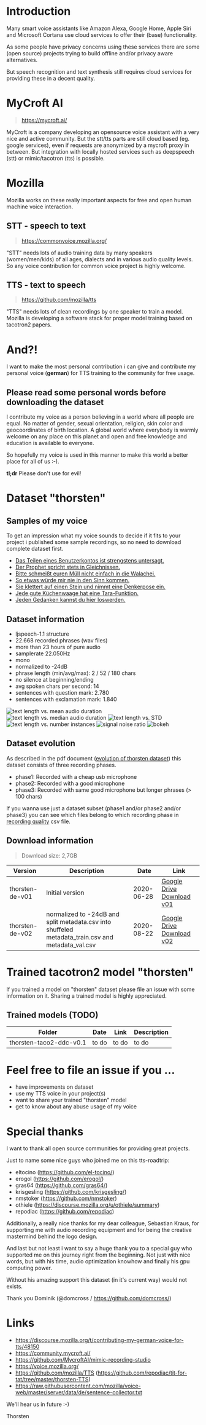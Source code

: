 # Introduction
Many smart voice assistants like Amazon Alexa, Google Home, Apple Siri and Microsoft Cortana use cloud services to offer their (base) functionality.

As some people have privacy concerns using these services there are some (open source) projects trying to build offline and/or privacy aware alternatives.

But speech recognition and text synthesis still requires cloud services for providing these in a decent quality.

# MyCroft AI
> https://mycroft.ai/

MyCroft is a company developing an opensource voice assistant with a very nice and active community. But the stt/tts parts are still cloud based (eg. google services), even if requests are anonymized by a mycroft proxy in between. But integration with locally hosted services such as deepspeech (stt) or mimic/tacotron (tts) is possible.

# Mozilla
Mozilla works on these really important aspects for free and open human machine voice interaction.

## STT - speech to text
> https://commonvoice.mozilla.org/

"STT" needs lots of audio training data by many speakers (women/men/kids) of all ages, dialects and in various audio quality levels. So any voice contribution for common voice project is highly welcome.

## TTS - text to speech
> https://github.com/mozilla/tts

"TTS" needs lots of clean recordings by one speaker to train a model. Mozilla is developing a software stack for proper model training based on tacotron2 papers.

# And?!
I want to make the most personal contribution i can give and contribute my personal voice (**german**) for TTS training to the community for free usage.

## Please read some personal words before downloading the dataset
I contribute my voice as a person believing in a world where all people are equal. No matter of gender, sexual orientation, religion, skin color and geocoordinates of birth location. A global world where everybody is warmly welcome on any place on this planet and open and free knowledge and education is available to everyone.

So hopefully my voice is used in this manner to make this world a better place for all of us :-).

**tl;dr** Please don't use for evil!

# Dataset "thorsten"
## Samples of my voice
To get an impression what my voice sounds to decide if it fits to your project i published some sample recordings, so no need to download complete dataset first.

* [Das Teilen eines Benutzerkontos ist strengstens untersagt.](./samples/original_recording/recorded_sample_01.wav )
* [Der Prophet spricht stets in Gleichnissen.](./samples/original_recording/recorded_sample_02.wav )
* [Bitte schmeißt euren Müll nicht einfach in die Walachei.](./samples/original_recording/recorded_sample_03.wav )
* [So etwas würde mir nie in den Sinn kommen.](./samples/original_recording/recorded_sample_04.wav )
* [Sie klettert auf einen Stein und nimmt eine Denkerpose ein.](./samples/original_recording/recorded_sample_05.wav )
* [Jede gute Küchenwaage hat eine Tara-Funktion.](./samples/original_recording/recorded_sample_06.wav )
* [Jeden Gedanken kannst du hier loswerden.](./samples/original_recording/recorded_sample_07.wav )


## Dataset information

* ljspeech-1.1 structure
* 22.668 recorded phrases (wav files)
* more than 23 hours of pure audio
* samplerate 22.050Hz
* mono
* normalized to -24dB
* phrase length (min/avg/max): 2 / 52 / 180 chars
* no silence at beginning/ending
* avg spoken chars per second: 14
* sentences with question mark: 2.780
* sentences with exclamation mark: 1.840


![text length vs. mean audio duration](./img/thorsten-de---datasetAnalysis1.png)
![text length vs. median audio duration](./img/thorsten-de---datasetAnalysis2.png)
![text length vs. STD](./img/thorsten-de---datasetAnalysis3.png)
![text length vs. number instances](./img/thorsten-de---datasetAnalysis4.png)
![signal noise ratio](./img/thorsten-de---datasetAnalysis5.png)
![bokeh](./img/thorsten-de---datasetAnalysis6.png)

## Dataset evolution
As described in the pdf document ([evolution of thorsten dataset](./EvolutionOfThorstenDataset.pdf)) this dataset consists of three recording phases.

* phase1: Recorded with a cheap usb microphone
* phase2: Recorded with a good microphone
* phase3: Recorded with same good microphone but longer phrases (> 100 chars)

If you wanna use just a dataset subset (phase1 and/or phase2 and/or phase3) you can see which files belong to which recording phase in [recording quality](./RecordingQuality.csv) csv file.


## Download information
> Download size: 2,7GB

Version | Description | Date | Link
------------ | ------------- | ------------- | -------------
thorsten-de-v01 | Initial version | 2020-06-28 | [Google Drive Download v01](https://drive.google.com/file/d/1yKJM1LAOQpRVojKunD9r8WN_p5KzBxjc/view?usp=sharing)
thorsten-de-v02 | normalized to -24dB and split metadata.csv into shuffeled metadata_train.csv and metadata_val.csv | 2020-08-22 | [Google Drive Download v02](https://drive.google.com/file/d/1mGWfG0s2V2TEg-AI2m85tze1m4pyeM7b/view?usp=sharing)


# Trained tacotron2 model "thorsten"
If you trained a model on "thorsten" dataset please file an issue with some information on it. Sharing a trained model is highly appreciated. 

## Trained models (TODO)

Folder | Date | Link | Description
------------ | ------------- | ------------- | -------------
thorsten-taco2-ddc-v0.1 | to do | to do | to do

# Feel free to file an issue if you ...
* have improvements on dataset
* use my TTS voice in your project(s)
* want to share your trained "thorsten" model
* get to know about any abuse usage of my voice

# Special thanks
I want to thank all open source communities for providing great projects.

Just to name some nice guys who joined me on this tts-roadtrip:

* eltocino (https://github.com/el-tocino/)
* erogol (https://github.com/erogol/)
* gras64 (https://github.com/gras64/)
* krisgesling (https://github.com/krisgesling/)
* nmstoker (https://github.com/nmstoker)
* othiele (https://discourse.mozilla.org/u/othiele/summary)
* repodiac (https://github.com/repodiac)

Additionally, a really nice thanks for my dear colleague, Sebastian Kraus, for supporting me with audio recording equipment and for being the creative mastermind behind the logo design.

And last but not least i want to say a huge thank you to a special guy who supported me on this journey right from the beginning. Not just with nice words, but with his time, audio optimization knowhow and finally his gpu computing power. 

Without his amazing support this dataset (in it's current way) would not exists.

Thank you Dominik (@domcross / https://github.com/domcross/)

# Links
* https://discourse.mozilla.org/t/contributing-my-german-voice-for-tts/48150
* https://community.mycroft.ai/
* https://github.com/MycroftAI/mimic-recording-studio
* https://voice.mozilla.org/
* https://github.com/mozilla/TTS
(https://github.com/repodiac/tit-for-tat/tree/master/thorsten-TTS)
* https://raw.githubusercontent.com/mozilla/voice-web/master/server/data/de/sentence-collector.txt

We'll hear us in future :-)

Thorsten
